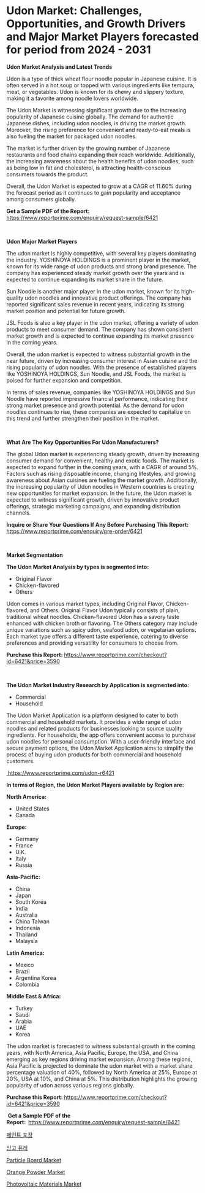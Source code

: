 <p><h1>Udon Market: Challenges, Opportunities, and Growth Drivers and Major Market Players forecasted for period from 2024 - 2031</h1></p><p><strong>Udon Market Analysis and Latest Trends</strong></p>
<p><p>Udon is a type of thick wheat flour noodle popular in Japanese cuisine. It is often served in a hot soup or topped with various ingredients like tempura, meat, or vegetables. Udon is known for its chewy and slippery texture, making it a favorite among noodle lovers worldwide.</p><p>The Udon Market is witnessing significant growth due to the increasing popularity of Japanese cuisine globally. The demand for authentic Japanese dishes, including udon noodles, is driving the market growth. Moreover, the rising preference for convenient and ready-to-eat meals is also fueling the market for packaged udon noodles.</p><p>The market is further driven by the growing number of Japanese restaurants and food chains expanding their reach worldwide. Additionally, the increasing awareness about the health benefits of udon noodles, such as being low in fat and cholesterol, is attracting health-conscious consumers towards the product.</p><p>Overall, the Udon Market is expected to grow at a CAGR of 11.60% during the forecast period as it continues to gain popularity and acceptance among consumers globally.</p></p>
<p><strong>Get a Sample PDF of the Report:&nbsp;</strong> <a href="https://www.reportprime.com/enquiry/request-sample/6421">https://www.reportprime.com/enquiry/request-sample/6421</a></p>
<p>&nbsp;</p>
<p><strong>Udon Major Market Players</strong></p>
<p><p>The udon market is highly competitive, with several key players dominating the industry. YOSHINOYA HOLDINGS is a prominent player in the market, known for its wide range of udon products and strong brand presence. The company has experienced steady market growth over the years and is expected to continue expanding its market share in the future.</p><p>Sun Noodle is another major player in the udon market, known for its high-quality udon noodles and innovative product offerings. The company has reported significant sales revenue in recent years, indicating its strong market position and potential for future growth.</p><p>JSL Foods is also a key player in the udon market, offering a variety of udon products to meet consumer demand. The company has shown consistent market growth and is expected to continue expanding its market presence in the coming years.</p><p>Overall, the udon market is expected to witness substantial growth in the near future, driven by increasing consumer interest in Asian cuisine and the rising popularity of udon noodles. With the presence of established players like YOSHINOYA HOLDINGS, Sun Noodle, and JSL Foods, the market is poised for further expansion and competition.</p><p>In terms of sales revenue, companies like YOSHINOYA HOLDINGS and Sun Noodle have reported impressive financial performance, indicating their strong market presence and growth potential. As the demand for udon noodles continues to rise, these companies are expected to capitalize on this trend and further strengthen their position in the market.</p></p>
<p>&nbsp;</p>
<p><strong>What Are The Key Opportunities For Udon Manufacturers?</strong></p>
<p><p>The global Udon market is experiencing steady growth, driven by increasing consumer demand for convenient, healthy and exotic foods. The market is expected to expand further in the coming years, with a CAGR of around 5%. Factors such as rising disposable income, changing lifestyles, and growing awareness about Asian cuisines are fueling the market growth. Additionally, the increasing popularity of Udon noodles in Western countries is creating new opportunities for market expansion. In the future, the Udon market is expected to witness significant growth, driven by innovative product offerings, strategic marketing campaigns, and expanding distribution channels.</p></p>
<p><strong>Inquire or Share Your Questions If Any Before Purchasing This Report:</strong> <a href="https://www.reportprime.com/enquiry/pre-order/6421">https://www.reportprime.com/enquiry/pre-order/6421</a></p>
<p>&nbsp;</p>
<p><strong>Market Segmentation</strong></p>
<p><strong>The Udon Market Analysis by types is segmented into:</strong></p>
<p><ul><li>Original Flavor</li><li>Chicken-flavored</li><li>Others</li></ul></p>
<p><p>Udon comes in various market types, including Original Flavor, Chicken-flavored, and Others. Original Flavor Udon typically consists of plain, traditional wheat noodles. Chicken-flavored Udon has a savory taste enhanced with chicken broth or flavoring. The Others category may include unique variations such as spicy udon, seafood udon, or vegetarian options. Each market type offers a different taste experience, catering to diverse preferences and providing versatility for consumers to choose from.</p></p>
<p><strong>Purchase this Report:&nbsp;</strong><a href="https://www.reportprime.com/checkout?id=6421&price=3590">https://www.reportprime.com/checkout?id=6421&price=3590</a></p>
<p>&nbsp;</p>
<p><strong>The Udon Market Industry Research by Application is segmented into:</strong></p>
<p><ul><li>Commercial</li><li>Household</li></ul></p>
<p><p>The Udon Market Application is a platform designed to cater to both commercial and household markets. It provides a wide range of udon noodles and related products for businesses looking to source quality ingredients. For households, the app offers convenient access to purchase udon noodles for personal consumption. With a user-friendly interface and secure payment options, the Udon Market Application aims to simplify the process of buying udon products for both commercial and household customers.</p></p>
<p><a href="https://www.reportprime.com/udon-r6421">&nbsp;https://www.reportprime.com/udon-r6421</a></p>
<p><strong>In terms of Region, the Udon Market Players available by Region are:</strong></p>
<p>
    <p> <strong> North America: </strong>
        <ul>
            <li>United States</li>
            <li>Canada</li>
        </ul>
        </p> 
    <p> <strong> Europe: </strong>
        <ul>
            <li>Germany</li>
            <li>France</li>
            <li>U.K.</li>
            <li>Italy</li>
            <li>Russia</li>
        </ul>
        </p> 
    <p> <strong> Asia-Pacific: </strong>
        <ul>
            <li>China</li>
            <li>Japan</li>
            <li>South Korea</li>
            <li>India</li>
            <li>Australia</li>
            <li>China Taiwan</li>
            <li>Indonesia</li>
            <li>Thailand</li>
            <li>Malaysia</li>
        </ul>
        </p> 
    <p> <strong> Latin America: </strong>
        <ul>
            <li>Mexico</li>
            <li>Brazil</li>
            <li>Argentina Korea</li>
            <li>Colombia</li>
        </ul>
        </p> 
    <p> <strong> Middle East & Africa: </strong>
        <ul>
            <li>Turkey</li>
            <li>Saudi</li>
            <li>Arabia</li>
            <li>UAE</li>
            <li>Korea</li>
        </ul>
    </p>
    </p>
<p><p>The udon market is forecasted to witness substantial growth in the coming years, with North America, Asia Pacific, Europe, the USA, and China emerging as key regions driving market expansion. Among these regions, Asia Pacific is projected to dominate the udon market with a market share percentage valuation of 40%, followed by North America at 25%, Europe at 20%, USA at 10%, and China at 5%. This distribution highlights the growing popularity of udon across various regions globally.</p></p>
<p><strong>Purchase this Report: </strong><a href="https://www.reportprime.com/checkout?id=6421&price=3590">https://www.reportprime.com/checkout?id=6421&price=3590</a></p>
<p>&nbsp;<strong>Get a Sample PDF of the Report:&nbsp;&nbsp;</strong><a href="https://www.reportprime.com/enquiry/request-sample/6421">https://www.reportprime.com/enquiry/request-sample/6421</a></p>
<p><strong></strong></p>
<p><p><a href="https://github.com/bvubpqd5241630/Market-Research-Report-List-1/blob/main/834097417651.md">페인트 포장</a></p><p><a href="https://github.com/khytkeqagplkzqvh/Market-Research-Report-List-1/blob/main/776049917652.md">망고 퓨레</a></p><p><a href="https://issuu.com/reportprime-2/docs/particle-board-market-size-2030.pptx">Particle Board Market</a></p><p><a href="https://github.com/cecuraprangm/Market-Research-Report-List-2/blob/main/orange-powder-market.md">Orange Powder Market</a></p><p><a href="https://issuu.com/reportprime-2/docs/photovoltaic-materials-market-size-2030.pptx">Photovoltaic Materials Market</a></p></p>